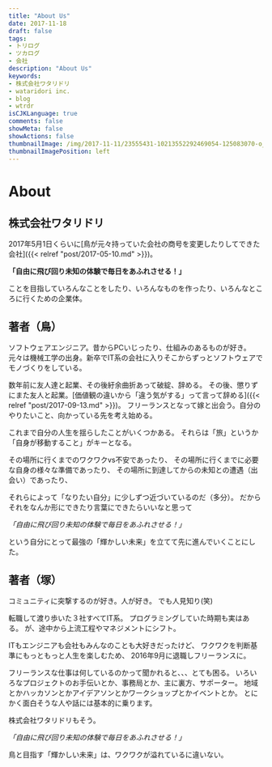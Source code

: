 ```yaml
---
title: "About Us"
date: 2017-11-18
draft: false
tags:
- トリログ
- ツカログ
- 会社
description: "About Us"
keywords:
- 株式会社ワタリドリ
- wataridori inc.
- blog
- wtrdr
isCJKLanguage: true
comments: false
showMeta: false
showActions: false
thumbnailImage: /img/2017-11-11/23555431-10213552292469054-125083070-o_orig.jpg
thumbnailImagePosition: left
---
```

# About

## 株式会社ワタリドリ

2017年5月1日くらいに[鳥が元々持っていた会社の商号を変更したりしてできた会社]({{< relref "post/2017-05-10.md" >}})。

**「自由に飛び回り未知の体験で毎日をあふれさせる！」**

ことを目指していろんなことをしたり、いろんなものを作ったり、いろんなところに行くための企業体。

## 著者（鳥）

ソフトウェアエンジニア。昔からPCいじったり、仕組みのあるものが好き。
元々は機械工学の出身。新卒でIT系の会社に入りそこからずっとソフトウェアでモノづくりをしている。

数年前に友人達と起業、その後紆余曲折あって破綻、辞める。
その後、懲りずにまた友人と起業。[価値観の違いから「違う気がする」って言って辞める]({{< relref "post/2017-09-13.md" >}})。
フリーランスとなって嫁と出会う。自分のやりたいこと、向かっている先を考え始める。

これまで自分の人生を揺らしたことがいくつかある。
それらは「旅」というか「自身が移動すること」がキーとなる。

その場所に行くまでのワクワクvs不安であったり、
その場所に行くまでに必要な自身の様々な準備であったり、
その場所に到達してからの未知との遭遇（出会い）であったり、

それらによって「なりたい自分」に少しずつ近づいているのだ（多分）。
だからそれをなんか形にできたり言葉にできたらいいなと思って

*「自由に飛び回り未知の体験で毎日をあふれさせる！」*

という自分にとって最強の「輝かしい未来」を立てて先に進んでいくことにした。

## 著者（塚）

コミュニティに突撃するのが好き。人が好き。
でも人見知り(笑)

転職して渡り歩いた３社すべてIT系。
プログラミングしていた時期も実はある。
が、途中から上流工程やマネジメントにシフト。

ITもエンジニアも会社もみんなのことも大好きだったけど、
ワクワクを判断基準にもっともっと人生を楽しむため、
2016年9月に退職しフリーランスに。

フリーランスな仕事は何しているのかって聞かれると、、、とても困る。
いろいろなプロジェクトのお手伝いとか、事務局とか、主に裏方、サポーター。
地域とかハッカソンとかアイデアソンとかワークショップとかイベントとか。
とにかく面白そうな人や話には基本的に乗ります。

株式会社ワタリドリもそう。

*「自由に飛び回り未知の体験で毎日をあふれさせる！」*

鳥と目指す「輝かしい未来」は、ワクワクが溢れているに違いない。
